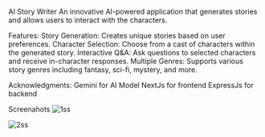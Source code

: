 AI Story Writer
An innovative AI-powered application that generates stories and allows users to interact with the characters.

Features:
Story Generation: Creates unique stories based on user preferences.
Character Selection: Choose from a cast of characters within the generated story.
Interactive Q&A: Ask questions to selected characters and receive in-character responses.
Multiple Genres: Supports various story genres including fantasy, sci-fi, mystery, and more.

Acknowledgments:
Gemini for AI Model
NextJs for frontend
ExpressJs for backend

Screenahots
![1ss](https://github.com/user-attachments/assets/57c4c6c1-f078-40eb-8134-8f4ca524aba5)

![2ss](https://github.com/user-attachments/assets/2a1a0e1f-e92a-4542-9dcd-efe6b4a59991)
